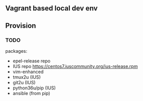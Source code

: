 Vagrant based local dev env
---------------------------

## Provision

### TODO

packages:

- epel-release repo
- IUS repo https://centos7.iuscommunity.org/ius-release.rpm
- vim-enhanced
- tmux2u (IUS)
- git2u (IUS)
- python36u/pip (IUS)
- ansible (from pip)